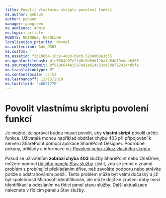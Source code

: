 ```yaml
---
title: Povolit vlastnímu skriptu povolení funkcí
ms.author: pebaum
author: pebaum
manager: pamgreen
ms.audience: Admin
ms.topic: article
ROBOTS: NOINDEX, NOFOLLOW
localization_priority: Normal
ms.collection: Adm_O365
ms.custom: ''
ms.assetid: f2b1b6b4-10c9-4e83-b9cb-529a0b8a3c55
ms.openlocfilehash: 4fe0384a97e2f40c8d0dd12bafd84d19edaeb386
ms.sourcegitcommit: 0f0186044a3597e42ad14c32ca58e7224344dcfa
ms.translationtype: MT
ms.contentlocale: cs-CZ
ms.lasthandoff: 12/15/2019
ms.locfileid: "40051778"
---
```

# <a name="allow-custom-script-to-enable-features"></a>Povolit vlastnímu skriptu povolení funkcí

Je možné, že správci budou muset povolit, aby **vlastní skript** povolil určité funkce. Uživatelé mohou například obdržet chybu 403 při připojování k serveru SharePoint pomocí aplikace SharePoint Designer. Podrobné pokyny, příklady a informace viz [Povolení nebo zákaz vlastního skriptu](https://docs.microsoft.com/sharepoint/allow-or-prevent-custom-script).

Pokud se uživatelům **zobrazí chyba 403** služby SharePoint nebo OneDrive, můžete pomocí [řídicího panelu Stav služby](https://admin.microsoft.com/AdminPortal/Home#/servicehealth) zjistit, zda se jedná o známý problém s probíhající překládáním dříve, než zavoláte podporu nebo strávíte potíže s odstraňováním potíží. Tento problém může být velmi dočasný a již byl společností Microsoft identifikován, ale může dojít ke zrušení doby mezi identifikací a odesláním na řídicí panel stavu služby. Další aktualizace naleznete v řídicím panelu Stav služby.

